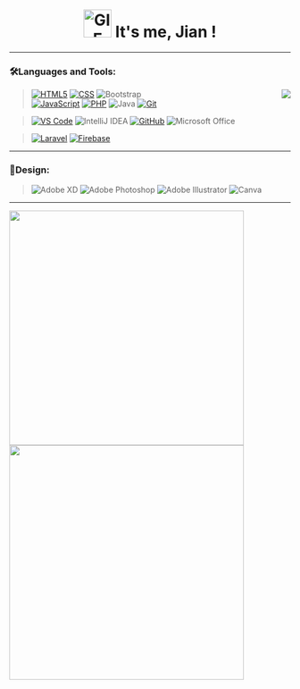 <h1 align="center">
<img alt="GIF" height="50px"src="https://media.giphy.com/media/SvidICxdLgdlJxUeQZ/giphy.gif" />  It's me, Jian !
</h1>

> 
***

<!-- <img align="left" alt="GIF" height="120px"  src="https://media.giphy.com/media/LMcB8XospGZO8UQq87/giphy.gif" /> -->

<h3> 🛠️Languages and Tools: </h3>

<img align="right" src="https://github-readme-stats.vercel.app/api/top-langs/?username=Ms-Yosa&layout=compact&theme=merko"/>




> [![HTML5](https://img.shields.io/badge/-HTML5-E34F26?style=for-the-badge&labelColor=black&logo=html5&logoColor=E34F26)](#)
[![CSS](https://img.shields.io/badge/-CSS3-1572B6?style=for-the-badge&labelColor=black&logo=css3&logoColor=1572B6)](#) 
![Bootstrap](https://img.shields.io/badge/-Bootstap-%23563D7C.svg?style=for-the-badge&labelColor=black&logo=bootstrap&logoColor=23563D7C) <br>
[![JavaScript](https://img.shields.io/badge/-JavaScript-F7DF1E?style=for-the-badge&labelColor=black&logo=javascript&logoColor=F7DF1E)](#)
[![PHP](https://img.shields.io/badge/-PHP-777BB4?style=for-the-badge&labelColor=black&logo=php&logoColor=777BB4)](#)
![Java](https://img.shields.io/badge/Java-ED8B00?style=for-the-badge&logo=Java&logoColor=white)
[![Git](https://img.shields.io/badge/-Git-F05032?style=for-the-badge&labelColor=black&logo=git&logoColor=F05032)](#)


> [![VS Code](https://img.shields.io/badge/-VS_Code-007ACC?style=for-the-badge&labelColor=black&logo=visual%20studio%20code&logoColor=007ACC)](#)
![IntelliJ IDEA](https://img.shields.io/badge/IntelliJIDEA-181717.svg?style=for-the-badge&labelColor=black&logo=intellij-idea&logoColor=white)
[![GitHub](https://img.shields.io/badge/-GitHub-181717?style=for-the-badge&labelColor=black&logo=github&logoColor=white)](#)
![Microsoft Office](https://img.shields.io/badge/Microsoft_Office-D83B01?style=for-the-badge&labelColor=black&logo=microsoft-office&logoColor=D83B01)

> [![Laravel](https://img.shields.io/badge/-Laravel-FF2D20?style=for-the-badge&labelColor=black&logo=laravel&logoColor=FF2D20)](#)
> [![Firebase](https://img.shields.io/badge/-Firabase-FFCA28?style=for-the-badge&labelColor=black&logo=firebase&logoColor=FFCA28)](#)

***

<h3> 🎨Design: </h3>

 
>![Adobe XD](https://img.shields.io/badge/Adobe%20XD-470137?style=for-the-badge&logo=Adobe%20XD&logoColor=#FF61F6)
![Adobe Photoshop](https://img.shields.io/badge/adobe%20photoshop-%2331A8FF.svg?style=for-the-badge&logo=adobe%20photoshop&logoColor=white)
![Adobe Illustrator](https://img.shields.io/badge/adobe%20illustrator-%23FF9A00.svg?style=for-the-badge&logo=adobe%20illustrator&logoColor=white)
![Canva](https://img.shields.io/badge/Canva-%2300C4CC.svg?style=for-the-badge&logo=Canva&logoColor=white)


***

<!-- <h3> 💬Social: </h3>

 
>![Gmail](https://img.shields.io/badge/Gmail-D14836?style=for-the-badge&logo=gmail&logoColor=white)![Gmail](https://img.shields.io/badge/yosa.jilliancr@gmail.com-white?style=for-the-badge&logo=java&logoColor=black) <br>
![LinkedIn](https://img.shields.io/badge/linkedin-%230077B5.svg?style=for-the-badge&logo=linkedin&logoColor=white)![Linkedin](https://img.shields.io/badge/www.linkedin.com/in/yosa%2djillianclarizze-white?style=for-the-badge&logo=linkedin&logoColor=black)(<br>

 -->






<img width="420px" src="https://github-readme-stats.vercel.app/api?username=Ms-Yosa&show_icons=true&theme=merko"/> <img width="420px" src="http://github-readme-streak-stats.herokuapp.com?user=Ms-Yosa&theme=merko&hide_border=true&date_format=j%20M%5B%20Y%5D"/>



 <!-- ![ GitHub stats](https://github-readme-stats.vercel.app/api?username=Ms-Yosa&show_icons=true&theme=merko) 
![GitHub Streak](http://github-readme-streak-stats.herokuapp.com?user=Ms-Yosa&theme=merko&hide_border=true&date_format=j%20M%5B%20Y%5D)-->





